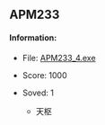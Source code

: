 ## APM233  

#### Information:  

* File: [APM233_4.exe](files/APM233_4.exe)  

* Score: 1000  

* Soved: 1  

  * 天枢  

